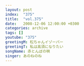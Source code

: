 ```yaml
---
layout: post
index:  "375"
title:  "vol.375"
date:   2008-12-06 12:00:00 +0300
categories: archive
tags: []
youtube: "375"
greetingM: 松ちゃんイゾーバー
greetingT: 私は高須になりたい
songName: 赤とんぼの唄
singer: あのねのね
---
```

